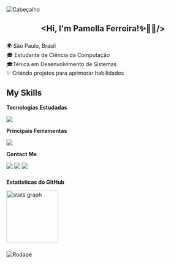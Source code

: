 <!-- Parte superior da página -->
![Cabeçalho](https://capsule-render.vercel.app/api?type=waving&height=120&color=6495ED&section=header&reversal=false)

###
<h2 align="center">&lt;Hi, I'm Pamella Ferreira!✨👩‍💻/&gt;</h2>

###

<!-- Sobre mim -->
<p align="left">🌍 São Paulo, Brasil<br>🎓 Estudante de Ciência da Computação<br>🎓Ténica em Desenvolvimento de Sistemas<br>✨ Criando projetos para aprimorar habilidades</p>

<!-- Linguagens e Habilidades -->
## My Skills
 **Tecnologias Estudadas**
   <p>
   <img src="https://skillicons.dev/icons?i=html,css,js,react,py,c,mysql" />
  </a>
</p>

  **Principais Ferramentas**
 <p>
   <img src="https://skillicons.dev/icons?i=figma,vscode,pycharm,git" />
  </a>
</p>

**Contact Me**
<div> 
  <a href="https://instagram.com/uepamella" target="_blank"><img src="https://img.shields.io/badge/-Instagram-%23E4405F?style=for-the-badge&logo=instagram&logoColor=white" target="_blank"></a>
  <a href = "mailto:pamellasouza331@gmail.com"><img src="https://img.shields.io/badge/-Gmail-%23333?style=for-the-badge&logo=gmail&logoColor=white" target="_blank"></a>
  <a href="https://www.linkedin.com/in/pamella-souza-9875392a5" target="_blank"><img src="https://img.shields.io/badge/-LinkedIn-%230077B5?style=for-the-badge&logo=linkedin&logoColor=white" target="_blank"></a> 

  ###
  
<!-- Estatísticas -->
**Estatisticas do GitHub**
  <p>
  <img src="https://github-readme-stats.vercel.app/api?username=Pammps&hide_title=false&hide_rank=false&show_icons=true&include_all_commits=true&count_private=true&disable_animations=false&theme=prussian&locale=en&hide_border=false" height="135" alt="stats graph"  />
 <!-- <img src="https://github-readme-stats.vercel.app/api/top-langs?username=Pammps&locale=en&hide_title=true&layout=compact&card_width=320&langs_count=7&theme=prussian&hide_border=false" height="135" alt="languages graph"  /> -->
</div>
</p>

###

<!-- Parte inferior da página -->
![Rodapé](https://capsule-render.vercel.app/api?type=waving&height=120&color=6495ED&section=footer&reversal=false)
